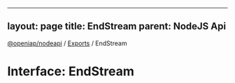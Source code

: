 
---
layout: page
title: EndStream
parent: NodeJS Api
---
[@openiap/nodeapi](../README.md) / [Exports](../modules.md) / EndStream

# Interface: EndStream
